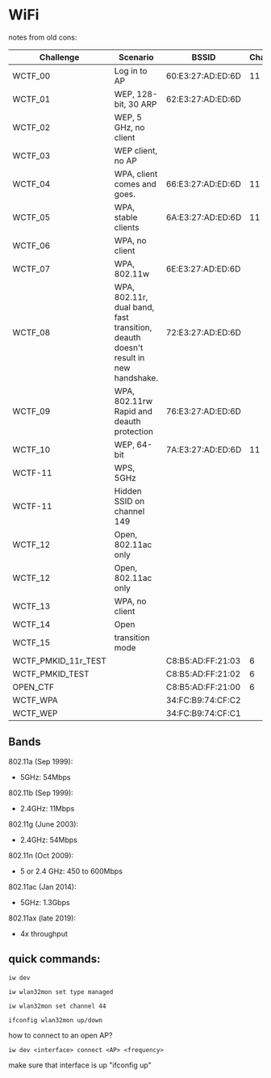 # WiFi

notes from old cons:

| Challenge             | Scenario                                                                           | BSSID               | Channel | Solution
|-----------------------|------------------------------------------------------------------------------------|---------------------|---------|------------
| WCTF_00               | Log in to AP                                                                       | 60:E3:27:AD:ED:6D   | 11      |
| WCTF_01               | WEP, 128-bit, 30 ARP                                                               | 62:E3:27:AD:ED:6D   |         | fakeoff to keep connected, start and forget
| WCTF_02               | WEP, 5 GHz, no client                                                              |                     |         | https://www.aircrack-ng.org/doku.php?id=how_to_crack_wep_with_no_clients  https://quickfixpei.ca/projects/wifi/wep/wep2.html#step1
| WCTF_03               | WEP client, no AP                                                                  |                     |         | Caffee latte. "run replay" or start a hostapd
| WCTF_04               | WPA, client comes and goes.                                                        | 66:E3:27:AD:ED:6D   | 11      | Create an AP, watch for 4-way handshake where 3 parts is sufficient to crack
| WCTF_05               | WPA, stable clients                                                                | 6A:E3:27:AD:ED:6D   | 11      | need to deauth, mdk3, directed deauth
| WCTF_06               | WPA, no client                                                                     |                     |         | put up access point, need airbase. Opposite of 04
| WCTF_07               | WPA, 802.11w                                                                       | 6E:E3:27:AD:ED:6D   |         | capture startup
| WCTF_08               | WPA, 802.11r, dual band, fast transition, deauth doesn't result in new handshake.  | 72:E3:27:AD:ED:6D   |         | "capture first startup? Need to for the client to try to connect to different WAP, when fails will fall back to acutal WAP with renegotiate connection"
| WCTF_09               | WPA, 802.11rw Rapid and deauth protection                                          | 76:E3:27:AD:ED:6D   |         | capture startup
| WCTF_10               | WEP, 64-bit                                                                        | 7A:E3:27:AD:ED:6D   | 11      | Run aircrack with -n 64 command
| WCTF-11               | WPS, 5GHz                                                                          |                     |         | pixie dust
| WCTF-11               | Hidden SSID on channel 149                                                         |                     |         |
| WCTF_12               | Open, 802.11ac only                                                                |                     |         | login with phone
| WCTF_12               | Open, 802.11ac only                                                                |                     |         | connect, give self IP and go to webserver
| WCTF_13               | WPA, no client                                                                     |                     |         | pmkid attack
| WCTF_14               | Open                                                                               |                     |         | client checking email
| WCTF_15               | transition mode                                                                    |                     |         | 
| WCTF_PMKID_11r_TEST   |                                                                                    | C8:B5:AD:FF:21:03   | 6       |
| WCTF_PMKID_TEST       |                                                                                    | C8:B5:AD:FF:21:02   | 6       |
| OPEN_CTF              |                                                                                    | C8:B5:AD:FF:21:00   | 6       |
| WCTF_WPA              |                                                                                    | 34:FC:B9:74:CF:C2   |         |
| WCTF_WEP              |                                                                                    | 34:FC:B9:74:CF:C1   |         |


## Bands
802.11a (Sep 1999):
* 5GHz: 54Mbps

802.11b (Sep 1999):
* 2.4GHz: 11Mbps

802.11g (June 2003):
* 2.4GHz: 54Mbps

802.11n (Oct 2009):
* 5 or 2.4 GHz: 450 to 600Mbps

802.11ac (Jan 2014):
* 5GHz: 1.3Gbps

802.11ax (late 2019):
* 4x throughput

## quick commands:

`iw dev`

`iw wlan32mon set type managed`

`iw wlan32mon set channel 44`

`ifconfig wlan32mon up/down`

how to connect to an open AP?

`iw dev <interface> connect <AP> <frequency>`

make sure that interface is up "ifconfig <interface> up"
